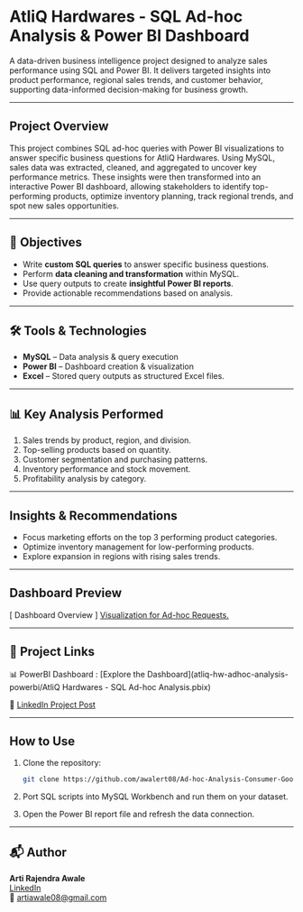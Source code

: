 
# AtliQ Hardwares - SQL Ad-hoc Analysis & Power BI Dashboard


A data-driven business intelligence project designed to analyze sales performance using SQL and Power BI. It delivers targeted insights into product performance, regional sales trends, and customer behavior, supporting data-informed decision-making for business growth.


----


## Project Overview


This project combines SQL ad-hoc queries with Power BI visualizations to answer specific business questions for AtliQ Hardwares. Using MySQL, sales data was extracted, cleaned, and aggregated to uncover key performance metrics. These insights were then transformed into an interactive Power BI dashboard, allowing stakeholders to identify top-performing products, optimize inventory planning, track regional trends, and spot new sales opportunities.


---


## 🎯 Objectives


- Write **custom SQL queries** to answer specific business questions.
- Perform **data cleaning and transformation** within MySQL.
- Use query outputs to create **insightful Power BI reports**.
- Provide actionable recommendations based on analysis.


---


## 🛠 Tools & Technologies


- **MySQL** – Data analysis & query execution
- **Power BI** – Dashboard creation & visualization
- **Excel** – Stored query outputs as structured Excel files.


---


## 📊 Key Analysis Performed


1. Sales trends by product, region, and division.
2. Top-selling products based on quantity.
3. Customer segmentation and purchasing patterns.
4. Inventory performance and stock movement.
5. Profitability analysis by category.


---


## Insights & Recommendations


- Focus marketing efforts on the top 3 performing product categories.  
- Optimize inventory management for low-performing products.  
- Explore expansion in regions with rising sales trends.


---


## Dashboard Preview


[ Dashboard Overview ]
[Visualization for Ad-hoc Requests.](atliq-hw-adhoc-analysis-powerbi/DashboardScreenshot.png)


---


## 🔗 Project Links


📊 PowerBI Dashboard : [Explore the Dashboard](atliq-hw-adhoc-analysis-powerbi/AtliQ Hardwares - SQL Ad-hoc Analysis.pbix)  

💼 [LinkedIn Project Post](https://www.linkedin.com/posts/arti-awale_sql-powerbi-dataanalytics-activity-7363842308972118016-D5Au?utm_source=share&utm_medium=member_desktop&rcm=ACoAAC2cuBwBJtFBcGef4reG7gx9fr-bRZjlHH0)  


---


## How to Use


1. Clone the repository:
   
   ```bash
   git clone https://github.com/awalert08/Ad-hoc-Analysis-Consumer-Goods-Management.git
   
2. Port SQL scripts into MySQL Workbench and run them on your dataset.
3. Open the Power BI report file and refresh the data connection.


---


## 📬 Author


**Arti Rajendra Awale**  
[LinkedIn](https://www.linkedin.com/in/arti-awale)  
📧 artiawale08@gmail.com


